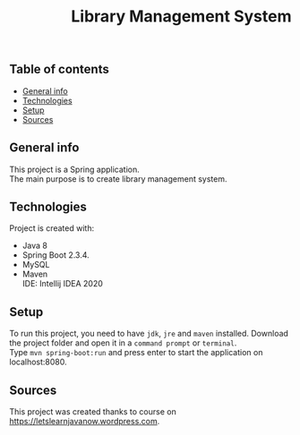 <h1 align="right">Library Management System</h1><br>

## Table of contents
* [General info](#general-info)
* [Technologies](#technologies)
* [Setup](#setup)
* [Sources](#sources)

## General info
This project is a Spring application.  
The main purpose is to create library management system.       

## Technologies
Project is created with:
* Java 8
* Spring Boot 2.3.4.  
* MySQL
* Maven  
IDE: Intellij IDEA 2020

## Setup
To run this project, you need to have `jdk`, `jre` and `maven` installed.
Download the project folder and open it in a `command prompt` or `terminal`.  
Type `mvn spring-boot:run` and press enter to start the application on localhost:8080.  

## Sources
This project was created thanks to course on <a href="https://letslearnjavanow.wordpress.com">https://letslearnjavanow.wordpress.com</a>.
